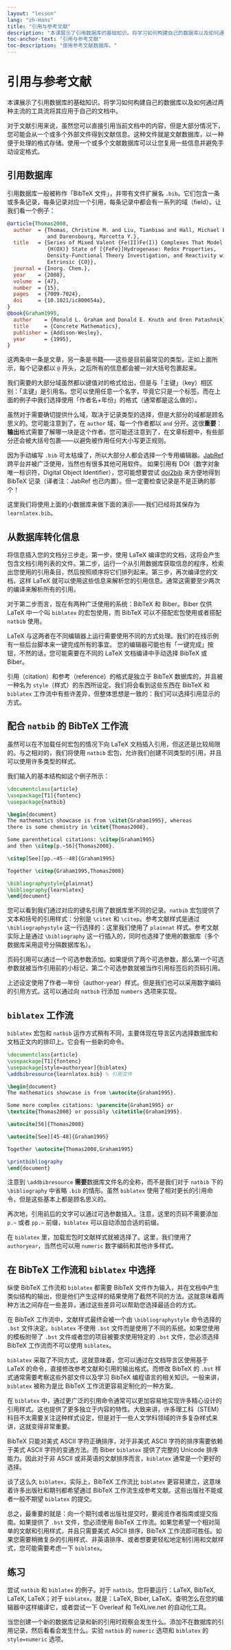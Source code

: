 ```yaml
---
layout: "lesson"
lang: "zh-Hans"
title: "引用与参考文献"
description: "本课展示了引用数据库的基础知识。将学习如何构建自己的数据库以及如何通过两种主流的工具流将其应用于自己的文档中。"
toc-anchor-text: "引用与参考文献"
toc-description: "使用参考文献数据库。"
---
```


# 引用与参考文献

<script>
preincludes = {
 "pre1": {
    "pre0": "learnlatex.bib"
   },
 "pre2": {
    "pre0": "learnlatex.bib"
   }
}
</script>

<span
  class="summary">本课展示了引用数据库的基础知识。将学习如何构建自己的数据库以及如何通过两种主流的工具流将其应用于自己的文档中。</span>

对于文献引用来说，虽然您可以直接引用当前文档中的内容，但是大部分情况下，您可能会从一个或多个外部文件得到文献信息。这种文件就是文献数据库，以一种便于处理的格式存储。使用一个或多个文献数据库可以让您复用一些信息并避免手动设定格式。

## 引用数据库

引用数据库一般被称作「BibTeX 文件」，并带有文件扩展名 `.bib`。它们包含一条或多条记录，每条记录对应一个引用，每条记录中都会有一系列的域（field）。让我们看一个例子：

<!-- {% raw %} -->
```bibtex
@article{Thomas2008,
  author  = {Thomas, Christine M. and Liu, Tianbiao and Hall, Michael B.
             and Darensbourg, Marcetta Y.},
  title   = {Series of Mixed Valent {Fe(II)Fe(I)} Complexes That Model the
             {H(OX)} State of [{FeFe}]Hydrogenase: Redox Properties,
             Density-Functional Theory Investigation, and Reactivity with
             Extrinsic {CO}},
  journal = {Inorg. Chem.},
  year    = {2008},
  volume  = {47},
  number  = {15},
  pages   = {7009-7024},
  doi     = {10.1021/ic800654a},
}
@book{Graham1995,
  author    = {Ronald L. Graham and Donald E. Knuth and Oren Patashnik},
  title     = {Concrete Mathematics},
  publisher = {Addison-Wesley},
  year      = {1995},
}
```
<!-- {% endraw %} -->

这两条中一条是文章，另一条是书籍——这些是目前最常见的类型。正如上面所示，每个记录都以 `@` 开头，之后所有的信息都会被一对大括号包裹起来。

我们需要的大部分域虽然都以键值对的格式给出，但是与「主键」（key）相区别：「主键」是引用名。您可以使用任意一个名字，毕竟它只是一个标签。而在上面的例子中我们选择使用「作者名+年份」的格式（通常都是这么做的）。

虽然对于需要确切提供什么域，取决于记录类型的选择，但是大部分的域都是顾名思义的。您可能注意到了，在 `author` 域，每一个作者都以 `and` 分开。这很**重要**：**输出**格式需要了解哪一块是这个作者。您可能还注意到了，在文章标题中，有些部分还会被大括号包裹——以避免被作用任何大小写更正规则。

因为手动编写 `.bib` 可太枯燥了，所以大部分人都会选择一个专用编辑器。[JabRef](https://www.jabref.org) 跨平台并被广泛使用，当然也有很多其他可用软件。
如果引用有 DOI（数字对象唯一标识符，Digital Object Identifier），您可能想要尝试 [doi2bib](https://doi2bib.org) 来方便地得到 BibTeX 记录（译者注：JabRef 也已内置）。但一定要检查记录是不是正确的那个！

这里我们将使用上面的小数据库来做下面的演示——我们已经将其保存为 `learnlatex.bib`。

## 从数据库转化信息

将信息插入您的文档分三步走。第一步，使用 LaTeX 编译您的文档，这将会产生包含文档引用列表的文件。第二步，运行一个从引用数据库获取信息的程序，检索出您使用的引用条目，然后按照顺序将它们排列起来。第三步，再次编译您的文档，这样 LaTeX 就可以使用这些信息来解析您的引用信息。通常这需要至少两次的编译来解析所有的引用。

对于第二步而言，现在有两种广泛使用的系统：BibTeX 和 Biber。Biber 仅供 LaTeX 中一个叫 `biblatex` 的宏包使用，而 BibTeX 可以不搭配宏包使用或者搭配 `natbib` 使用。

LaTeX 与这两者在不同编辑器上运行需要使用不同的方式处理。我们的在线示例有一些后台脚本来一键完成所有的事宜。
您的编辑器可能也有「一键完成」按钮，不然的话，您可能需要在不同的 LaTeX 文档编译中手动选择 BibTeX 或 Biber。

引用（citation）和参考（reference）的格式是独立于 BibTeX 数据库的，并且被一种名为 `style`（样式）的东西所设定。我们将会看到这些东西在 BibTeX 和 `biblatex` 工作流中有些许差异，但整体思想是一致的：我们可以选择引用显示的方式。

## 配合 `natbib` 的 BibTeX 工作流

虽然可以在不加载任何宏包的情况下向 LaTeX 文档插入引用，但这还是比较局限的。与之相对的，我们将使用 `natbib` 宏包，允许我们创建不同类型的引用，并且可以使用许多类型的样式。

我们输入的基本结构如这个例子所示：

```latex
\documentclass{article}
\usepackage[T1]{fontenc}
\usepackage{natbib}

\begin{document}
The mathematics showcase is from \citet{Graham1995}, whereas
there is some chemistry in \citet{Thomas2008}.

Some parenthetical citations: \citep{Graham1995}
and then \citep[p.~56]{Thomas2008}.

\citep[See][pp.~45--48]{Graham1995}

Together \citep{Graham1995,Thomas2008}

\bibliographystyle{plainnat}
\bibliography{learnlatex}
\end{document}
```

您可以看到我们通过对应的键名引用了数据库里不同的记录。`natbib` 宏包提供了文本和括号的引用样式：分别是 `\citet` 和 `\citep`。参考文献样式是通过 `\bibliographystyle` 这一行选择的：这里我们使用了 `plainnat` 样式。参考文献实际上是通过 `\bibliography` 这一行插入的，同时也选择了使用的数据库（多个数据库采用逗号分隔数据库名）。

页码引用可以通过一个可选参数添加。如果提供了两个可选参数，那么第一个可选参数就被当作引用前的小标记，第二个可选参数就被当作引用标签后的页码引用。

上述设定使用了作者—年份（author-year）样式。但是我们也可以采用数字编码的引用方式。这可以通过向 `natbib` 行添加 `numbers` 选项来实现。

## `biblatex` 工作流

`biblatex` 宏包和 `natbib` 运作方式稍有不同，主要体现在导言区内选择数据库和文档正文内的排印上。它会有一些新的命令。

```latex
\documentclass{article}
\usepackage[T1]{fontenc}
\usepackage[style=authoryear]{biblatex}
\addbibresource{learnlatex.bib} % 引用文件

\begin{document}
The mathematics showcase is from \autocite{Graham1995}.

Some more complex citations: \parencite{Graham1995} or
\textcite{Thomas2008} or possibly \citetitle{Graham1995}.

\autocite[56]{Thomas2008}

\autocite[See][45-48]{Graham1995}

Together \autocite{Thomas2008,Graham1995}

\printbibliography
\end{document}
```

注意到 `\addbibresource` **需要**数据库文件名的全称，而不是我们对于 `natbib` 下的 `\bibliography` 中省略 `.bib` 的情形。虽然 `biblatex` 使用了相对更长的引用命令，但是这些基本上都是顾名思义的。

再次地，引用前后的文字可以通过可选参数插入。注意，这里的页码不需要添加 `p.~` 或者 `pp.~` 前缀，`biblatex` 可以自动添加合适的前缀。

在 `biblatex` 里，加载宏包时文献样式就被选择了。这里，我们使用了 `authoryear`，当然也可以用 `numeric` 数字编码和其他许多样式。

## 在 BibTeX 工作流和 `biblatex` 中选择

纵使 BibTeX 工作流和 `biblatex` 都需要 BibTeX 文件作为输入，并在文档中产生类似结构的输出，但是他们产生这样的结果使用了截然不同的方法。这就意味着两种方法之间存在一些差异，通过这些差异可以帮助您选择最适合的方式。

在 BibTeX 工作流中，文献样式最终会被一个由 `\bibliographystyle` 命令选择的 `.bst` 文件决定。`biblatex` 不使用 `.bst` 文件而是使用了不同的系统。如果您使用的模板附带了 `.bst` 文件或者您的项目被要求使用特定的 `.bst` 文件，您必须选择 BibTeX 工作流而不可以使用 `biblatex`。

`biblatex` 采取了不同方式，这就意味着，您可以通过在文档导言区使用基于 LaTeX 的命令，直接修改参考文献和引用的输出格式。而修改 BibTeX 的 `.bst` 样式通常需要考察这些外部文件以及学习 BibTeX 编程语言的相关知识。一般来讲，`biblatex` 被称为是比 BibTeX 工作流更容易定制化的一种方案。

在 `biblatex` 中，通过更广泛的引用命令通常可以更加容易地实现许多精心设计的引用样式。这也提供了更多独立于内容的特性。大致来讲，许多理工科（STEM）科目不太需要关注这种样式设定，但是对于一些人文学科领域的许多复杂样式来讲，这就变得非常重要。

BibTeX 只能对美式 ASCII 字符正确排序，对于非美式 ASCII 字符的排序需要依赖于美式 ASCII 字符的变通方法。而 Biber `biblatex` 提供了完整的 Unicode 排序能力。因此对于非 ASCII 或非英语的文献排序而言，`biblatex` 通常是一个更好的选择。

谈了这么久 `biblatex`，实际上，BibTeX 工作流比 `biblatex` 更容易建立，这意味着许多出版社和期刊都希望通过 BibTeX 工作流生成参考文献。这些出版社不能或者一般不期望 `biblatex` 的提交。

总之，最重要的就是：向一个期刊或者出版社提交时，要阅览作者指南或提交指南。如果提供了 `.bst` 文件，您必须使用 BibTeX 工作流。如果您希望一个相对简单的文献和引用样式，并且只需要美式 ASCII 排序，BibTeX 工作流即可胜任。如果您需要稍微复杂的引用样式、非英语排序、或者想要更轻松地定制引用和文献样式，您可能需要考虑一下 `biblatex`。

## 练习

尝试 `natbib` 和 `biblatex` 的例子。对于 `natbib`，您将要运行：LaTeX, BibTeX, LaTeX, LaTeX；对于 `biblatex`，就是：LaTeX, Biber, LaTeX。查明怎么在您的编辑器中这样编译它，或者尝试一下 Overleaf 和 TeXLive.net 的自动化工具。

当您创建一个新的数据库记录和新的引用时观察会发生什么。添加不在数据库的引用记录，然后看看会发生什么。实验 `natbib` 的 `numeric` 选项和 `biblatex` 的 `style=numeric` 选项。
